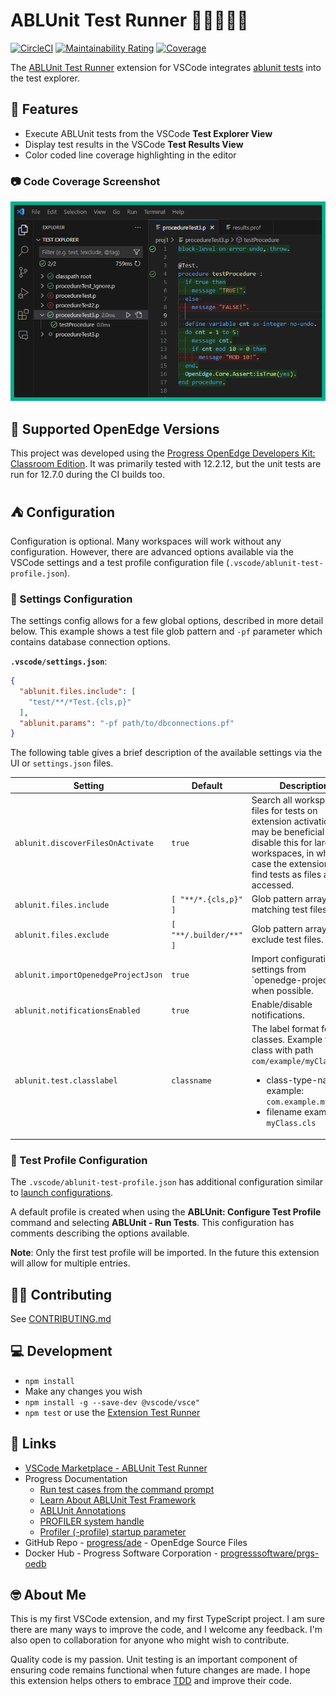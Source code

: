 # ABLUnit Test Runner 🏃‍♂️🏃🏃‍♀️

[![CircleCI](https://img.shields.io/circleci/build/github/kenherring/ablunit-test-runner/main?logo=circleci)](https://dl.circleci.com/status-badge/redirect/gh/kenherring/ablunit-test-runner/tree/main)
[![Maintainability Rating](https://sonarcloud.io/api/project_badges/measure?project=kenherring_ablunit-test-runner&metric=sqale_rating)](https://sonarcloud.io/summary/new_code?id=kenherring_ablunit-test-runner)
[![Coverage](https://sonarcloud.io/api/project_badges/measure?project=kenherring_ablunit-test-runner&metric=coverage)](https://sonarcloud.io/summary/new_code?id=kenherring_ablunit-test-runner)

The [ABLUnit Test Runner](https://github.com/kenherring/ablunit-test-runner/) extension for VSCode integrates [ablunit tests](https://docs.progress.com/bundle/openedge-developer-studio-help-122/page/Learn-About-ABLUnit-Test-Framework.html) into the test explorer.

## 🌴 Features

* Execute ABLUnit tests from the VSCode **Test Explorer View**
* Display test results in the VSCode **Test Results View**
* Color coded line coverage highlighting in the editor

### 📷 Code Coverage Screenshot

![code coverage example screenshot](https://github.com/kenherring/ablunit-test-runner/raw/main/docs/coverage.png)

## 📝 Supported OpenEdge Versions

This project was developed using the [Progress OpenEdge Developers Kit: Classroom Edition](https://www.progress.com/openedge/classroom-edition).  It was primarily tested with 12.2.12, but the unit tests are run for 12.7.0 during the CI builds too.

## ⛺ Configuration

Configuration is optional.  Many workspaces will work without any configuration.  However, there are advanced options available via the VSCode settings and a test profile configuration file (`.vscode/ablunit-test-profile.json`).

### 📐 Settings Configuration

The settings config allows for a few global options, described in more detail below.  This example shows a test file glob pattern and `-pf` parameter which contains database connection options.

**`.vscode/settings.json`**:

```json
{
  "ablunit.files.include": [
    "test/**/*Test.{cls,p}"
  ],
  "ablunit.params": "-pf path/to/dbconnections.pf"
}
```

The following table gives a brief description of the available settings via the UI or `settings.json` files.

| Setting | Default | Description |
| --- | --- | --- |
| `ablunit.discoverFilesOnActivate` | `true` | Search all workspace files for tests on extension activation.  It may be beneficial to disable this for large workspaces, in which case the extension will find tests as files are accessed. |
| `ablunit.files.include` | `[ "**/*.{cls,p}" ]` | Glob pattern array matching test files. |
| `ablunit.files.exclude` | `[ "**/.builder/**" ]` | Glob pattern array to exclude test files. |
| `ablunit.importOpenedgeProjectJson` | `true` | Import configuration settings from \`openedge-project.json\` when possible. |
| `ablunit.notificationsEnabled` | `true` | Enable/disable notifications. |
| `ablunit.test.classlabel` | `classname` | The label format for test classes. Example for class with path `com/example/myClass.cls`:<ul><li>class-type-name example: `com.example.myClass`</li><li>filename example: `myClass.cls`</li></ul> |

### 🧪 Test Profile Configuration

The `.vscode/ablunit-test-profile.json` has additional configuration similar to [launch configurations](https://code.visualstudio.com/docs/editor/debugging#_launch-configurations).

A default profile is created when using the **ABLUnit: Configure Test Profile** command and selecting **ABLUnit - Run Tests**.  This configuration has comments describing the options available.

**Note**: Only the first test profile will be imported.  In the future this extension will allow for multiple entries.

## 👷‍♂️ Contributing

See [CONTRIBUTING.md](.github/CONTRIBUTING.md)

## 💻 Development

* `npm install`
* Make any changes you wish
* `npm install -g --save-dev @vscode/vsce"`
* `npm test` or use the [Extension Test Runner](https://marketplace.visualstudio.com/items?itemName=ms-vscode.extension-test-runner)

## 🔗 Links

* [VSCode Marketplace - ABLUnit Test Runner](https://marketplace.visualstudio.com/items?itemName=kherring.ablunit-test-runner)
* Progress Documentation
  * [Run test cases from the command prompt](https://docs.progress.com/bundle/openedge-developer-studio-help/page/Run-test-cases-from-the-command-prompt.html)
  * [Learn About ABLUnit Test Framework](https://docs.progress.com/bundle/openedge-developer-studio-help/page/Learn-About-ABLUnit-Test-Framework.html)
  * [ABLUnit Annotations](https://docs.progress.com/bundle/openedge-developer-studio-help/page/Annotations-supported-with-ABLUnit.html)
  * [PROFILER system handle](https://docs.progress.com/bundle/abl-reference/page/PROFILER-system-handle.html)
  * [Profiler (-profile) startup parameter](https://docs.progress.com/bundle/openedge-startup-and-parameter-reference/page/Profiler-profile.html)
* GitHub Repo - [progress/ade](https://github.com/progress/ADE) - OpenEdge Source Files
* Docker Hub - Progress Software Corporation - [progresssoftware/prgs-oedb](https://hub.docker.com/r/progresssoftware/prgs-oedb)

## 🤓 About Me
This is my first VSCode extension, and my first TypeScript project. I am sure there are many ways to improve the code, and I welcome any feedback.  I'm also open to collaboration for anyone who might wish to contribute.

Quality code is my passion.  Unit testing is an important component of ensuring code remains functional when future changes are made.  I hope this extension helps others to embrace [TDD](https://en.wikipedia.org/wiki/Test-driven_development) and improve their code.
